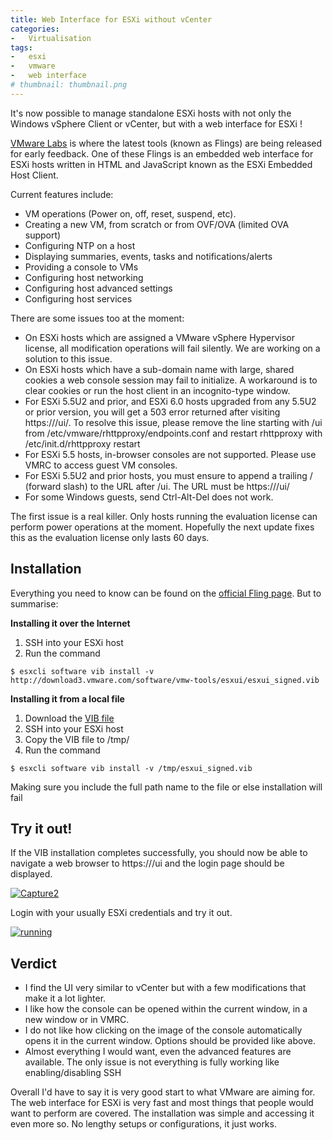 ```yaml
---
title: Web Interface for ESXi without vCenter
categories:
-   Virtualisation
tags:
-   esxi
-   vmware
-   web interface
# thumbnail: thumbnail.png
---
```


It's now possible to manage standalone ESXi hosts with not only the Windows vSphere Client or vCenter, but with a web interface for ESXi !

<!-- more -->

[VMware Labs](https://labs.vmware.com/) is where the latest tools (known as Flings) are being released for early feedback. One of these Flings is an embedded web interface for ESXi hosts written in HTML and JavaScript known as the ESXi Embedded Host Client.

Current features include:

*   VM operations (Power on, off, reset, suspend, etc).
*   Creating a new VM, from scratch or from OVF/OVA (limited OVA support)
*   Configuring NTP on a host
*   Displaying summaries, events, tasks and notifications/alerts
*   Providing a console to VMs
*   Configuring host networking
*   Configuring host advanced settings
*   Configuring host services

There are some issues too at the moment:

*   On ESXi hosts which are assigned a VMware vSphere Hypervisor license, all modification operations will fail silently. We are working on a solution to this issue.
*   On ESXi hosts which have a sub-domain name with large, shared cookies a web console session may fail to initialize. A workaround is to clear cookies or run the host client in an incognito-type window.
*   For ESXi 5.5U2 and prior, and ESXi 6.0 hosts upgraded from any 5.5U2 or prior version, you will get a 503 error returned after visiting https://<esxhost>/ui/. To resolve this issue, please remove the line starting with /ui from /etc/vmware/rhttpproxy/endpoints.conf and restart rhttpproxy with /etc/init.d/rhttpproxy restart
*   For ESXi 5.5 hosts, in-browser consoles are not supported. Please use VMRC to access guest VM consoles.
*   For ESXi 5.5U2 and prior hosts, you must ensure to append a trailing / (forward slash) to the URL after /ui. The URL must be https://<esxhost>/ui/
*   For some Windows guests, send Ctrl-Alt-Del does not work.

The first issue is a real killer. Only hosts running the evaluation license can perform power operations at the moment. Hopefully the next update fixes this as the evaluation license only lasts 60 days.

## Installation

Everything you need to know can be found on the [official Fling page](https://labs.vmware.com/flings/esxi-embedded-host-client). But to summarise:

**Installing it over the Internet**

1.  SSH into your ESXi host
2.  Run the command

```terminal    
$ esxcli software vib install -v http://download3.vmware.com/software/vmw-tools/esxui/esxui_signed.vib
```

**Installing it from a local file**

1.  Download the [VIB file](http://download3.vmware.com/software/vmw-tools/esxui/esxui_signed.vib)
2.  SSH into your ESXi host
3.  Copy the VIB file to /tmp/
4.  Run the command

```terminal
$ esxcli software vib install -v /tmp/esxui_signed.vib
```

Making sure you include the full path name to the file or else installation will fail

## Try it out!

If the VIB installation completes successfully, you should now be able to navigate a web browser to https://<esxip>/ui and the login page should be displayed.

[![Capture2]({{page.images}}Capture2-300x291.png)]({{page.images}}Capture2.png)[
]({{page.images}}Capture2.png)

Login with your usually ESXi credentials and try it out.

[![running]({{page.images}}running-300x291.png)]({{page.images}}running.png)

## Verdict

*   I find the UI very similar to vCenter but with a few modifications that make it a lot lighter.
*   I like how the console can be opened within the current window, in a new window or in VMRC.
*   I do not like how clicking on the image of the console automatically opens it in the current window. Options should be provided like above.
*   Almost everything I would want, even the advanced features are available. The only issue is not everything is fully working like enabling/disabling SSH

Overall I'd have to say it is very good start to what VMware are aiming for. The web interface for ESXi is very fast and most things that people would want to perform are covered. The installation was simple and accessing it even more so. No lengthy setups or configurations, it just works.
